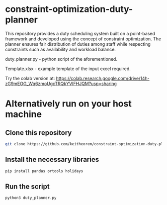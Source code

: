 # constraint-optimization-duty-planner

This repository provides a duty scheduling system built on a point-based framework and developed using the concept of constraint optimization.
The planner ensures fair distribution of duties among staff while respecting constraints such as availability and workload balance.

duty_planner.py - python script of the aforementioned. 

Template.xlsx - example template of the input excel required. 

Try the colab version at: https://colab.research.google.com/drive/14h-zG9mEOG_Wq6zmoUgcTRQkYVIFHJQM?usp=sharing

# Alternatively run on your host machine 
## Clone this repository
```bash
git clone https://github.com/keitheorem/constraint-optimization-duty-planner
```
## Install the necessary libraries
```bash
pip install pandas ortools holidays
```
## Run the script
```bash
python3 duty_planner.py
```
